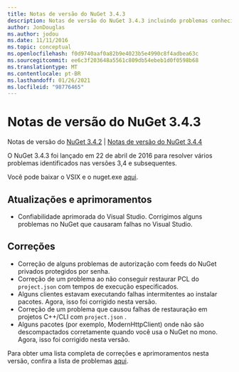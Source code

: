 ```yaml
---
title: Notas de versão do NuGet 3.4.3
description: Notas de versão do NuGet 3.4.3 incluindo problemas conhecidos, correções de bugs, recursos adicionados e DCRs.
author: JonDouglas
ms.author: jodou
ms.date: 11/11/2016
ms.topic: conceptual
ms.openlocfilehash: f0d9740aaf0a82b9e4023b5e4990c8f4adbea63c
ms.sourcegitcommit: ee6c3f203648a5561c809db54ebeb1d0f0598b68
ms.translationtype: MT
ms.contentlocale: pt-BR
ms.lasthandoff: 01/26/2021
ms.locfileid: "98776465"
---
```

# <a name="nuget-343-release-notes"></a>Notas de versão do NuGet 3.4.3

Notas de versão do [NuGet 3.4.2](../release-notes/nuget-3.4.2.md)  |  [Notas de versão do NuGet 3.4.4](../release-notes/nuget-3.4.4.md)

O NuGet 3.4.3 foi lançado em 22 de abril de 2016 para resolver vários problemas identificados nas versões 3,4 e subsequentes.

Você pode baixar o VSIX e o nuget.exe [aqui](https://dist.nuget.org/index.html).

## <a name="updates-and-improvements"></a>Atualizações e aprimoramentos

* Confiabilidade aprimorada do Visual Studio. Corrigimos alguns problemas no NuGet que causaram falhas no Visual Studio.

## <a name="fixes"></a>Correções

* Correção de alguns problemas de autorização com feeds do NuGet privados protegidos por senha.
* Correção de um problema ao não conseguir restaurar PCL do `project.json` com tempos de execução especificados.
* Alguns clientes estavam executando falhas intermitentes ao instalar pacotes. Agora, isso foi corrigido nesta versão.
* Correção de um problema que causou falhas de restauração em projetos C++/CLI com `project.json` .
* Alguns pacotes (por exemplo, ModernHttpClient) onde não são descompactados corretamente quando você usa o NuGet no mono. Agora, isso foi corrigido nesta versão.

Para obter uma lista completa de correções e aprimoramentos nesta versão, confira a lista de problemas [aqui](https://github.com/NuGet/Home/issues?q=is%3Aissue+milestone%3A3.4.3+is%3Aclosed).